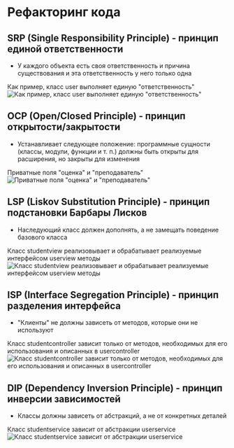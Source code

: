 # Рефакторинг кода

## SRP (Single Responsibility Principle) - принцип единой ответственности

+ У каждого объекта есть своя ответственность и причина существования и эта ответственность у него только одна

Как пример, класс user выполняет единую "ответственность"
![Как пример, класс user выполняет единую "ответственность"](https://media.discordapp.net/attachments/1046877627237019678/1123236782432071690/image.png)


## OCP (Open/Closed Principle) - принцип открытости/закрытости

+ Устанавливает следующее положение: программные сущности (классы, модули, функции и т. п.) должны быть открыты для расширения, но закрыты для изменения

Приватные поля "оценка" и "преподаватель"
![Приватные поля "оценка" и "преподаватель"](https://media.discordapp.net/attachments/1046877627237019678/1123238882981449849/image.png)

## LSP (Liskov Substitution Principle) - принцип подстановки Барбары Лисков

+ Наследующий класс должен дополнять, а не замещать поведение базового класса

Класс studentview реализовывает и обрабатывает реализуемые интерфейсом userview методы
![Класс studentview реализовывает и обрабатывает реализуемые интерфейсом userview методы](https://media.discordapp.net/attachments/1046877627237019678/1123241610080178236/image.png)

## ISP (Interface Segregation Principle) - принцип разделения интерфейса

+ "Клиенты" не должны зависеть от методов, которые они не используют

Класс studentcontroller зависит только от методов, необходимых для его использования и описанных в usercontroller
![Класс studentcontroller зависит только от методов, необходимых для его использования и описанных в usercontroller](https://media.discordapp.net/attachments/1046877627237019678/1123244109281370222/image.png)

## DIP (Dependency Inversion Principle) - принцип инверсии зависимостей

+ Классы должны зависеть от абстракций, а не от конкретных деталей

Класс studentservice зависит от абстракции userservice
![Класс studentservice зависит от абстракции userservice](https://media.discordapp.net/attachments/1046877627237019678/1123245859262435348/image.png)
